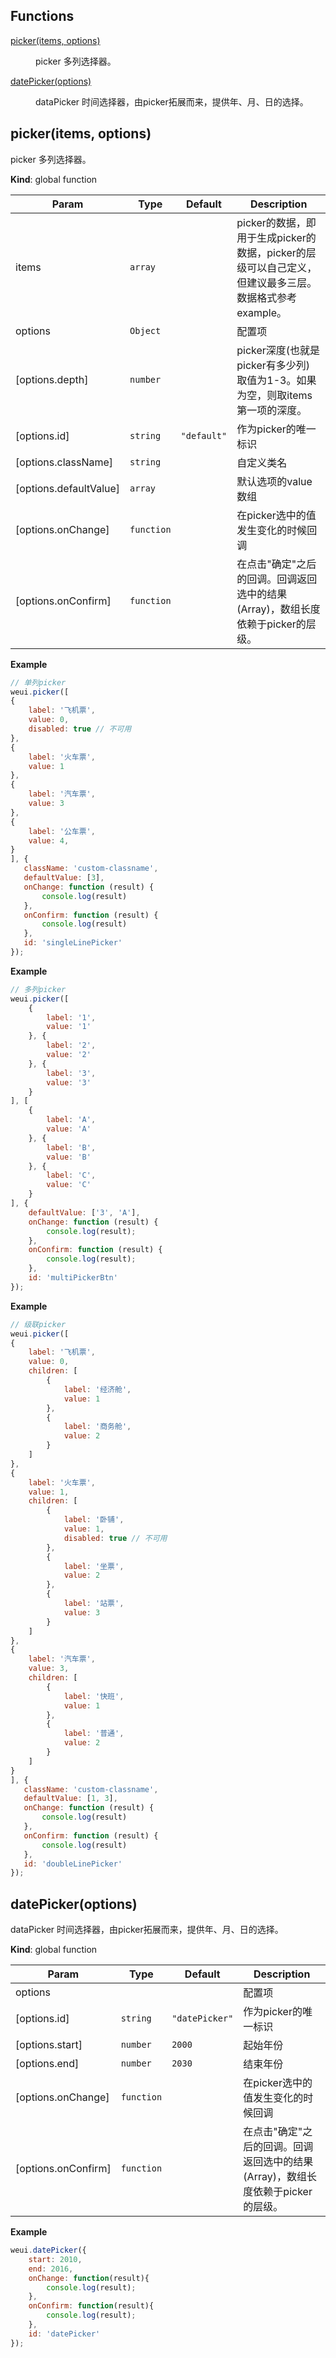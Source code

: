 ## Functions

<dl>
<dt><a href="#picker">picker(items, options)</a></dt>
<dd><p>picker 多列选择器。</p>
</dd>
<dt><a href="#datePicker">datePicker(options)</a></dt>
<dd><p>dataPicker 时间选择器，由picker拓展而来，提供年、月、日的选择。</p>
</dd>
</dl>

<a name="picker"></a>

## picker(items, options)
picker 多列选择器。

**Kind**: global function  

| Param | Type | Default | Description |
| --- | --- | --- | --- |
| items | <code>array</code> |  | picker的数据，即用于生成picker的数据，picker的层级可以自己定义，但建议最多三层。数据格式参考example。 |
| options | <code>Object</code> |  | 配置项 |
| [options.depth] | <code>number</code> |  | picker深度(也就是picker有多少列) 取值为1-3。如果为空，则取items第一项的深度。 |
| [options.id] | <code>string</code> | <code>&quot;default&quot;</code> | 作为picker的唯一标识 |
| [options.className] | <code>string</code> |  | 自定义类名 |
| [options.defaultValue] | <code>array</code> |  | 默认选项的value数组 |
| [options.onChange] | <code>function</code> |  | 在picker选中的值发生变化的时候回调 |
| [options.onConfirm] | <code>function</code> |  | 在点击"确定"之后的回调。回调返回选中的结果(Array)，数组长度依赖于picker的层级。 |

**Example**  
```js
// 单列pickerweui.picker([{    label: '飞机票',    value: 0,    disabled: true // 不可用},{    label: '火车票',    value: 1},{    label: '汽车票',    value: 3},{    label: '公车票',    value: 4,}], {   className: 'custom-classname',   defaultValue: [3],   onChange: function (result) {       console.log(result)   },   onConfirm: function (result) {       console.log(result)   },   id: 'singleLinePicker'});
```
**Example**  
```js
// 多列pickerweui.picker([    {        label: '1',        value: '1'    }, {        label: '2',        value: '2'    }, {        label: '3',        value: '3'    }], [    {        label: 'A',        value: 'A'    }, {        label: 'B',        value: 'B'    }, {        label: 'C',        value: 'C'    }], {    defaultValue: ['3', 'A'],    onChange: function (result) {        console.log(result);    },    onConfirm: function (result) {        console.log(result);    },    id: 'multiPickerBtn'});
```
**Example**  
```js
// 级联pickerweui.picker([{    label: '飞机票',    value: 0,    children: [        {            label: '经济舱',            value: 1        },        {            label: '商务舱',            value: 2        }    ]},{    label: '火车票',    value: 1,    children: [        {            label: '卧铺',            value: 1,            disabled: true // 不可用        },        {            label: '坐票',            value: 2        },        {            label: '站票',            value: 3        }    ]},{    label: '汽车票',    value: 3,    children: [        {            label: '快班',            value: 1        },        {            label: '普通',            value: 2        }    ]}], {   className: 'custom-classname',   defaultValue: [1, 3],   onChange: function (result) {       console.log(result)   },   onConfirm: function (result) {       console.log(result)   },   id: 'doubleLinePicker'});
```
<a name="datePicker"></a>

## datePicker(options)
dataPicker 时间选择器，由picker拓展而来，提供年、月、日的选择。

**Kind**: global function  

| Param | Type | Default | Description |
| --- | --- | --- | --- |
| options |  |  | 配置项 |
| [options.id] | <code>string</code> | <code>&quot;datePicker&quot;</code> | 作为picker的唯一标识 |
| [options.start] | <code>number</code> | <code>2000</code> | 起始年份 |
| [options.end] | <code>number</code> | <code>2030</code> | 结束年份 |
| [options.onChange] | <code>function</code> |  | 在picker选中的值发生变化的时候回调 |
| [options.onConfirm] | <code>function</code> |  | 在点击"确定"之后的回调。回调返回选中的结果(Array)，数组长度依赖于picker的层级。 |

**Example**  
```js
weui.datePicker({    start: 2010,    end: 2016,    onChange: function(result){        console.log(result);    },    onConfirm: function(result){        console.log(result);    },    id: 'datePicker'});
```
